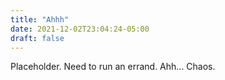 ```yaml
---
title: "Ahhh"
date: 2021-12-02T23:04:24-05:00
draft: false
---
```


Placeholder. Need to run an errand. Ahh... Chaos.

